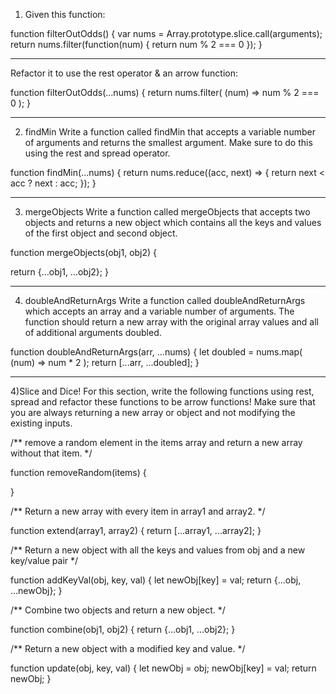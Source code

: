 1) Given this function:

function filterOutOdds() {
  var nums = Array.prototype.slice.call(arguments);
  return nums.filter(function(num) {
    return num % 2 === 0
  });
}
_____

Refactor it to use the rest operator & an arrow function:

function filterOutOdds(...nums) {
  return nums.filter( (num) => num % 2 === 0 );
}
_____


2) findMin
Write a function called findMin that accepts a variable number of arguments and returns the smallest argument.
Make sure to do this using the rest and spread operator.

function findMin(...nums) {
  return nums.reduce((acc, next) => {
    return next < acc ? next : acc;
  });
}
_____


3) mergeObjects
Write a function called mergeObjects that accepts two objects and returns a new object which contains all the keys and values of the first object and second object.

function mergeObjects(obj1, obj2) {

  return {...obj1, ...obj2};
}
_____


4) doubleAndReturnArgs
Write a function called doubleAndReturnArgs which accepts an array and a variable number of arguments. The function should return a new array with the original array values and all of additional arguments doubled.

function doubleAndReturnArgs(arr, ...nums) {
  let doubled = nums.map( (num) => num * 2 );
  return [...arr, ...doubled];
}
_____


4)Slice and Dice!
For this section, write the following functions using rest, spread and refactor these functions to be arrow functions!
Make sure that you are always returning a new array or object and not modifying the existing inputs.

/** remove a random element in the items array
and return a new array without that item. */

function removeRandom(items) {
  
}

/** Return a new array with every item in array1 and array2. */

function extend(array1, array2) {
  return [...array1, ...array2];
}

/** Return a new object with all the keys and values
from obj and a new key/value pair */

function addKeyVal(obj, key, val) {
  let newObj[key] = val;
  return {...obj, ...newObj};
}


/** Combine two objects and return a new object. */

function combine(obj1, obj2) {
  return {...obj1, ...obj2};
}


/** Return a new object with a modified key and value. */

function update(obj, key, val) {
	let newObj = obj;
	newObj[key] = val;
	return newObj;
}

